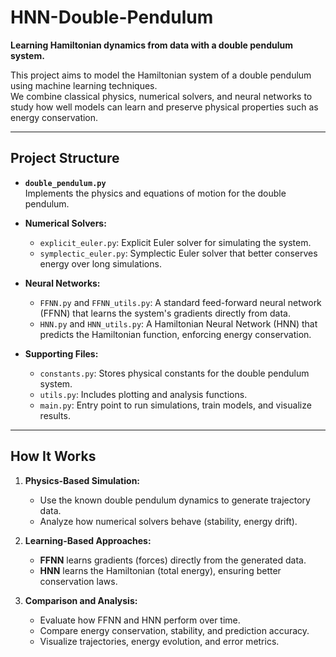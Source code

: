 # HNN-Double-Pendulum

**Learning Hamiltonian dynamics from data with a double pendulum system.**

This project aims to model the Hamiltonian system of a double pendulum using machine learning techniques.  
We combine classical physics, numerical solvers, and neural networks to study how well models can learn and preserve physical properties such as energy conservation.

---

## Project Structure

- **`double_pendulum.py`**  
  Implements the physics and equations of motion for the double pendulum.

- **Numerical Solvers:**
  - `explicit_euler.py`: Explicit Euler solver for simulating the system.
  - `symplectic_euler.py`: Symplectic Euler solver that better conserves energy over long simulations.

- **Neural Networks:**
  - `FFNN.py` and `FFNN_utils.py`: A standard feed-forward neural network (FFNN) that learns the system's gradients directly from data.
  - `HNN.py` and `HNN_utils.py`: A Hamiltonian Neural Network (HNN) that predicts the Hamiltonian function, enforcing energy conservation.

- **Supporting Files:**
  - `constants.py`: Stores physical constants for the double pendulum system.
  - `utils.py`: Includes plotting and analysis functions.
  - `main.py`: Entry point to run simulations, train models, and visualize results.

---

## How It Works

1. **Physics-Based Simulation:**
   - Use the known double pendulum dynamics to generate trajectory data.
   - Analyze how numerical solvers behave (stability, energy drift).

2. **Learning-Based Approaches:**
   - **FFNN** learns gradients (forces) directly from the generated data.
   - **HNN** learns the Hamiltonian (total energy), ensuring better conservation laws.

3. **Comparison and Analysis:**
   - Evaluate how FFNN and HNN perform over time.
   - Compare energy conservation, stability, and prediction accuracy.
   - Visualize trajectories, energy evolution, and error metrics.
